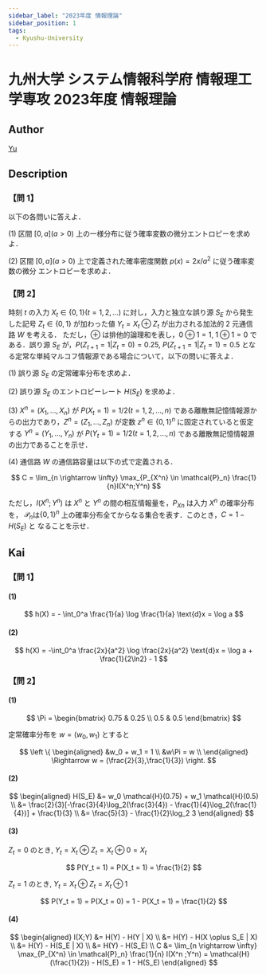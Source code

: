 ```yaml
---
sidebar_label: "2023年度 情報理論"
sidebar_position: 1
tags:
  - Kyushu-University
---
```

# 九州大学 システム情報科学府 情報理工学専攻 2023年度 情報理論

## **Author**
[Yu](https://blog.loveyou.moe/KU/%E4%B9%9D%E5%A4%A7%E6%83%85%E5%A0%B1%E7%90%86%E5%B7%A5%E5%AD%A6%E9%81%8E%E5%8E%BB%E5%95%8F%E3%81%AE%E8%A7%A3%E7%AD%94/)

## **Description**
### 【問 1】
以下の各問いに答えよ．

(1) 区間 $[0, a] (a > 0)$ 上の一様分布に従う確率変数の微分エントロピーを求めよ．

(2) 区間 $[0, a] (a > 0)$ 上で定義された確率密度関数 $p(x)=2x/a^2$ に従う確率変数の微分
エントロピーを求めよ．

### 【問 2】
時刻 $t$ の入力 $X_t ∈ \{0, 1\}(t = 1, 2,...)$ に対し，入力と独立な誤り源 $S_E$ から発生した記号 $Z_t∈\{0, 1\}$ が加わった値 $Y_t = X_t \oplus Z_t$ が出力される加法的 $2$ 元通信路 $W$ を考える．
ただし，$\oplus$ は排他的論理和を表し，$0 \oplus 1 = 1$, $1 \oplus 1=0$ である．誤り源 $S_E$ が，$P(Z_{t+1} = 1|Z_t = 0) = 0.25$, $P(Z_{t+1} = 1|Z_t = 1) = 0.5$ となる定常な単純マルコフ情報源である場合について，以下の問いに答えよ．

(1) 誤り源 $S_E$ の定常確率分布を求めよ．

(2) 誤り源 $S_E$ のエントロピーレート $H(S_E)$ を求めよ．

(3) $X^n = (X_1,...,X_n)$ が $P(X_t = 1) = 1/2 (t = 1, 2,...,n)$ である離散無記憶情報源からの出力であり，$Z^n = (Z_1,...,Z_n)$ が定数 $z^n ∈ \{0, 1\}^n$ に固定されていると仮定する $Y^n = (Y_1,...,Y_n)$ が $P(Y_t = 1) = 1/2 (t = 1, 2,...,n)$ である離散無記憶情報源の出力であることを示せ．

(4) 通信路 $W$ の通信路容量は以下の式で定義される．

$$
C = \lim_{n \rightarrow \infty} \max_{P_{X^n} \in \mathcal{P}_n} \frac{1}{n}I(X^n;Y^n)
$$

ただし，$I(X^n;Y^n)$ は $X^n$ と $Y^n$ の間の相互情報量を，$P_{Xn}$ は入力 $X^n$ の確率分布を，
$\mathcal{P}_n$は$\{0, 1\}^n$ 上の確率分布全てからなる集合を表す．このとき，$C = 1 − H(S_E)$ と
なることを示せ．

## **Kai**
### 【問 1】
#### (1)

$$
h(X) = - \int_0^a \frac{1}{a} \log \frac{1}{a} \text{d}x = \log a
$$

#### (2)

$$
h(X) = -\int_0^a \frac{2x}{a^2} \log \frac{2x}{a^2} \text{d}x = \log a + \frac{1}{2\ln2} - 1
$$

### 【問 2】
#### (1)

$$
\Pi = 
\begin{bmatrix}
0.75 & 0.25 \\
0.5 & 0.5 
\end{bmatrix}
$$

定常確率分布を $w = (w_0,w_1)$ とすると

$$
\left \{
\begin{aligned}
&w_0 + w_1 = 1 \\ 
&w\Pi = w \\
\end{aligned} \Rightarrow w = (\frac{2}{3},\frac{1}{3})
\right.
$$

#### (2)

$$
\begin{aligned}
H(S_E) &= w_0 \mathcal{H}(0.75) + w_1 \mathcal{H}(0.5) \\
&= \frac{2}{3}[-\frac{3}{4}\log_2(\frac{3}{4}) - \frac{1}{4}\log_2(\frac{1}{4})] + \frac{1}{3} \\
&= \frac{5}{3} - \frac{1}{2}\log_2 3
\end{aligned}
$$ 

#### (3)
$Z_t = 0$ のとき, $Y_t = X_t \oplus Z_t = X_t \oplus 0 = X_t$

$$
P(Y_t = 1) = P(X_t = 1) = \frac{1}{2}
$$

$Z_t = 1$ のとき, $Y_t = X_t \oplus Z_t = X_t \oplus 1$

$$
P(Y_t = 1) = P(X_t = 0) = 1 - P(X_t = 1) = \frac{1}{2}
$$

#### (4)

$$
\begin{aligned}
I(X;Y) &= H(Y) - H(Y | X) \\
&= H(Y) - H(X \oplus S_E | X) \\
&= H(Y) - H(S_E | X) \\
&= H(Y) - H(S_E) \\
C &= \lim_{n \rightarrow \infty} \max_{P_{X^n} \in \mathcal{P}_n} \frac{1}{n} I(X^n ;Y^n) = \mathcal{H}(\frac{1}{2}) - H(S_E) = 1 - H(S_E)
\end{aligned}
$$